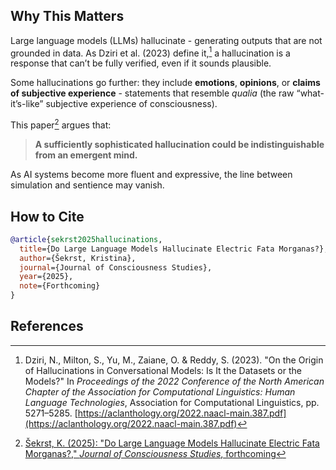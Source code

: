 ## Why This Matters

Large language models (LLMs) hallucinate - generating outputs that are not grounded in data. As Dziri et al. (2023) define it,[^1] a hallucination is a response that can’t be fully verified, even if it sounds plausible.

Some hallucinations go further: they include **emotions**, **opinions**, or **claims of subjective experience** - statements that resemble *qualia* (the raw “what-it’s-like” subjective experience of consciousness).

This paper[^2] argues that:

> **A sufficiently sophisticated hallucination could be indistinguishable from an emergent mind.**

As AI systems become more fluent and expressive, the line between simulation and sentience may vanish.


## How to Cite

```bibtex
@article{sekrst2025hallucinations,
  title={Do Large Language Models Hallucinate Electric Fata Morganas?},
  author={Šekrst, Kristina},
  journal={Journal of Consciousness Studies},
  year={2025},
  note={Forthcoming}
}
```
## References

[^1]: Dziri, N., Milton, S., Yu, M., Zaiane, O. & Reddy, S. (2023). "On the Origin of Hallucinations in Conversational Models: Is It the Datasets or the Models?" In *Proceedings of the 2022 Conference of the North American Chapter of the Association for Computational Linguistics: Human Language Technologies*, Association for Computational Linguistics, pp. 5271–5285. [https://aclanthology.org/2022.naacl-main.387.pdf](https://aclanthology.org/2022.naacl-main.387.pdf)
[^2]: [Šekrst, K. (2025): "Do Large Language Models Hallucinate Electric Fata Morganas?," *Journal of Consciousness Studies*, forthcoming](https://philpapers.org/archive/EKRDLL.pdf)
